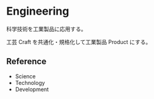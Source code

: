 # Engineering

科学技術を工業製品に応用する。

工芸 Craft を共通化・規格化して工業製品 Product にする。

## Reference

- Science
- Technology
- Development
